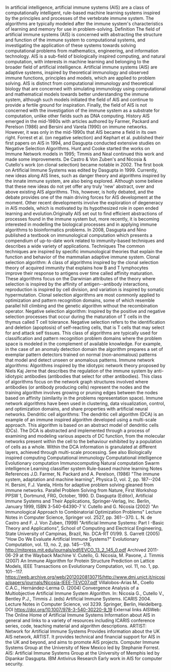 In artificial intelligence, artificial immune systems (AIS) are a class
of computationally intelligent, rule-based machine learning systems
inspired by the principles and processes of the vertebrate immune
system. The algorithms are typically modeled after the immune system\'s
characteristics of learning and memory for use in problem-solving.
Definition The field of artificial immune systems (AIS) is concerned
with abstracting the structure and function of the immune system to
computational systems, and investigating the application of these
systems towards solving computational problems from mathematics,
engineering, and information technology. AIS is a sub-field of
biologically inspired computing, and natural computation, with interests
in machine learning and belonging to the broader field of artificial
intelligence. Artificial immune systems (AIS) are adaptive systems,
inspired by theoretical immunology and observed immune functions,
principles and models, which are applied to problem solving. AIS is
distinct from computational immunology and theoretical biology that are
concerned with simulating immunology using computational and
mathematical models towards better understanding the immune system,
although such models initiated the field of AIS and continue to provide
a fertile ground for inspiration. Finally, the field of AIS is not
concerned with the investigation of the immune system as a substrate for
computation, unlike other fields such as DNA computing. History AIS
emerged in the mid-1980s with articles authored by Farmer, Packard and
Perelson (1986) and Bersini and Varela (1990) on immune networks.
However, it was only in the mid-1990s that AIS became a field in its own
right. Forrest et al. (on negative selection) and Kephart et al.
published their first papers on AIS in 1994, and Dasgupta conducted
extensive studies on Negative Selection Algorithms. Hunt and Cooke
started the works on Immune Network models in 1995; Timmis and Neal
continued this work and made some improvements. De Castro & Von Zuben\'s
and Nicosia & Cutello\'s work (on clonal selection) became notable in
2002. The first book on Artificial Immune Systems was edited by Dasgupta
in 1999. Currently, new ideas along AIS lines, such as danger theory and
algorithms inspired by the innate immune system, are also being
explored. Although some believe that these new ideas do not yet offer
any truly \'new\' abstract, over and above existing AIS algorithms.
This, however, is hotly debated, and the debate provides one of the main
driving forces for AIS development at the moment. Other recent
developments involve the exploration of degeneracy in AIS models, which
is motivated by its hypothesized role in open ended learning and
evolution.Originally AIS set out to find efficient abstractions of
processes found in the immune system but, more recently, it is becoming
interested in modelling the biological processes and in applying immune
algorithms to bioinformatics problems. In 2008, Dasgupta and Nino
published a textbook on immunological computation which presents a
compendium of up-to-date work related to immunity-based techniques and
describes a wide variety of applications. Techniques The common
techniques are inspired by specific immunological theories that explain
the function and behavior of the mammalian adaptive immune system.
Clonal selection algorithm: A class of algorithms inspired by the clonal
selection theory of acquired immunity that explains how B and T
lymphocytes improve their response to antigens over time called affinity
maturation. These algorithms focus on the Darwinian attributes of the
theory where selection is inspired by the affinity of antigen--antibody
interactions, reproduction is inspired by cell division, and variation
is inspired by somatic hypermutation. Clonal selection algorithms are
most commonly applied to optimization and pattern recognition domains,
some of which resemble parallel hill climbing and the genetic algorithm
without the recombination operator. Negative selection algorithm:
Inspired by the positive and negative selection processes that occur
during the maturation of T cells in the thymus called T cell tolerance.
Negative selection refers to the identification and deletion (apoptosis)
of self-reacting cells, that is T cells that may select for and attack
self tissues. This class of algorithms are typically used for
classification and pattern recognition problem domains where the problem
space is modeled in the complement of available knowledge. For example,
in the case of an anomaly detection domain the algorithm prepares a set
of exemplar pattern detectors trained on normal (non-anomalous) patterns
that model and detect unseen or anomalous patterns. Immune network
algorithms: Algorithms inspired by the idiotypic network theory proposed
by Niels Kaj Jerne that describes the regulation of the immune system by
anti-idiotypic antibodies (antibodies that select for other antibodies).
This class of algorithms focus on the network graph structures involved
where antibodies (or antibody producing cells) represent the nodes and
the training algorithm involves growing or pruning edges between the
nodes based on affinity (similarity in the problems representation
space). Immune network algorithms have been used in clustering, data
visualization, control, and optimization domains, and share properties
with artificial neural networks. Dendritic cell algorithms: The
dendritic cell algorithm (DCA) is an example of an immune inspired
algorithm developed using a multi-scale approach. This algorithm is
based on an abstract model of dendritic cells (DCs). The DCA is
abstracted and implemented through a process of examining and modeling
various aspects of DC function, from the molecular networks present
within the cell to the behaviour exhibited by a population of cells as a
whole. Within the DCA information is granulated at different layers,
achieved through multi-scale processing. See also Biologically inspired
computing Computational immunology Computational intelligence
Evolutionary computation Immunocomputing Natural computation Swarm
intelligence Learning classifier system Rule-based machine learning
Notes References J.D. Farmer, N. Packard and A. Perelson, (1986) \"The
immune system, adaptation and machine learning\", Physica D, vol. 2, pp.
187--204 H. Bersini, F.J. Varela, Hints for adaptive problem solving
gleaned from immune networks. Parallel Problem Solving from Nature,
First Workshop PPSW 1, Dortmund, FRG, October, 1990. D. Dasgupta
(Editor), Artificial Immune Systems and Their Applications,
Springer-Verlag, Inc. Berlin, January 1999, ISBN 3-540-64390-7 V.
Cutello and G. Nicosia (2002) \"An Immunological Approach to
Combinatorial Optimization Problems\" Lecture Notes in Computer Science,
Springer vol. 2527, pp. 361--370. L. N. de Castro and F. J. Von Zuben,
(1999) \"Artificial Immune Systems: Part I -Basic Theory and
Applications\", School of Computing and Electrical Engineering, State
University of Campinas, Brazil, No. DCA-RT 01/99. S. Garrett (2005)
\"How Do We Evaluate Artificial Immune Systems?\" Evolutionary
Computation, vol. 13, no. 2, pp. 145--178.
http://mitpress.mit.edu/journals/pdf/EVCO_13_2_145_0.pdf Archived
2011-06-29 at the Wayback Machine V. Cutello, G. Nicosia, M. Pavone, J.
Timmis (2007) An Immune Algorithm for Protein Structure Prediction on
Lattice Models, IEEE Transactions on Evolutionary Computation, vol. 11,
no. 1, pp. 101--117.
https://web.archive.org/web/20120208130715/http://www.dmi.unict.it/nicosia/papers/journals/Nicosia-IEEE-TEVC07.pdf
Villalobos-Arias M., Coello C.A.C., Hernández-Lerma O. (2004)
Convergence Analysis of a Multiobjective Artificial Immune System
Algorithm. In: Nicosia G., Cutello V., Bentley P.J., Timmis J. (eds)
Artificial Immune Systems. ICARIS 2004. Lecture Notes in Computer
Science, vol 3239. Springer, Berlin, Heidelberg. DOI
https://doi.org/10.1007/978-3-540-30220-9_19 External links AISWeb: The
Online Home of Artificial Immune Systems Information about AIS in
general and links to a variety of resources including ICARIS conference
series, code, teaching material and algorithm descriptions. ARTIST:
Network for Artificial Immune Systems Provides information about the UK
AIS network, ARTIST. It provides technical and financial support for AIS
in the UK and beyond, and aims to promote AIS projects. Computer Immune
Systems Group at the University of New Mexico led by Stephanie Forrest.
AIS: Artificial Immune Systems Group at the University of Memphis led by
Dipankar Dasgupta. IBM Antivirus Research Early work in AIS for computer
security.

